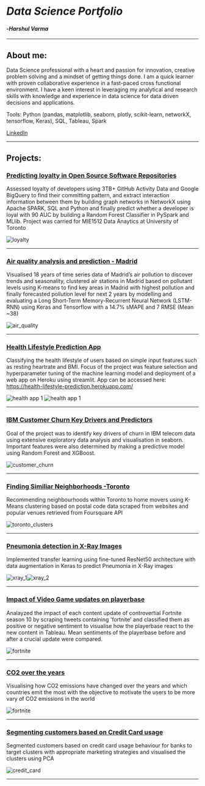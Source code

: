 # *Data Science Portfolio*
#### -*Harshul Varma*
***
## About me:

Data Science professional with a heart and passion for innovation, creative problem solving and a mindset of getting things done. I am a quick learner with proven collaborative experience in a fast-paced cross functional environment. I have a keen interest in leveraging my analytical and research skills with knowledge and experience in data science for data driven decisions and applications. 

Tools: Python (pandas, matplotlib, seaborn, plotly, scikit-learn, networkX, tensorflow, Keras), SQL, Tableau, Spark 

[LinkedIn](https://www.linkedin.com/in/harshulvarma/)

***
## Projects:

### [Predicting loyalty in Open Source Software Repositories](https://nbviewer.jupyter.org/github/harshulvarma/Portfolio/blob/master/LoyaltyInGitHub.ipynb)

Assessed loyalty of developers using 3TB+ GitHub Activity Data and Google BigQuery to find their committing pattern, and extract interaction information between them by building graph networks in NetworkX using Apache SPARK, SQL and Python and finally predict whether a developer is loyal with 90 AUC by building a Random Forest Classifier in PySpark and MLlib. Project was carried for MIE1512 Data Anaytics at University of Toronto

![loyalty](Images/loyal.png)

***

### [Air quality analysis and prediction - Madrid](https://nbviewer.jupyter.org/github/harshulvarma/Portfolio/blob/master/air_quality_analysis_and_prediction_Madrid.ipynb)
Visualised 18 years of time series data of Madrid’s air pollution to discover trends and seasonality, clustered air stations in Madrid based on pollutant levels using K-means to find key areas in Madrid with highest pollution and finally forecasted pollution level for next 2 years by modelling and evaluating a Long Short-Term Memory-Recurrent Neural Network (LSTM-RNN) using Keras and Tensorflow with a 14.7% sMAPE and 7 RMSE (Mean ~38)


![air_quality](Images/no2.png)

***


### [Health Lifestyle Prediction App](https://nbviewer.jupyter.org/github/harshulvarma/Portfolio/blob/master/health_lifestyle_prediction_app.ipynb)

Classifying the health lifestyle of users based on simple input features such as resting heartrate and BMI. Focus of the project was feature selection and hyperparameter tuning of the machine learning model and deployment of a web app on Heroku using streamlit. App can be accessed here: https://health-lifestyle-prediction.herokuapp.com/

![health app 1](Images/health_app1.JPG) ![health app 1](Images/health_app2.JPG)

***

### [IBM Customer Churn Key Drivers and Predictors](https://nbviewer.jupyter.org/github/harshulvarma/Portfolio/blob/master/CustomerChurn.ipynb)

Goal of the project was to identify key drivers of churn in IBM telecom data using extensive exploratory data analysis and visualisation in seaborn. Important features were also determined by making a predictive model using Random Forest and XGBoost.


![customer_churn](Images/customerchurn.png)

***


### [Finding Similiar Neighborhoods -Toronto](https://nbviewer.jupyter.org/github/harshulvarma/Portfolio/blob/master/Finding_Similar_Neighborhoods.ipynb)
Recommending neighbourhoods within Toronto to home movers using K-Means clustering based on postal code data scraped from websites and popular venues retrieved from Foursquare API

![toronto_clusters](Images/TorontoClusters.JPG)

***


### [Pneumonia detection in X-Ray Images](https://nbviewer.jupyter.org/github/harshulvarma/Portfolio/blob/master/Pneumonia_X-Ray_Images.ipynb)
Implemented transfer learning using fine-tuned ResNet50 architecture with data augmentation in Keras to predict Pneumonia in X-Ray images 

![xray_1](Images/XRay.PNG)![xray_2](Images/PneumoniaConfusion.PNG)

***

### [Impact of Video Game updates on playerbase](https://public.tableau.com/profile/harshul.varma#!/vizhome/FortniteSentimentAnalysis/FNTweetsDashboard)
Analayzed the impact of each content update of controvertial Fortnite season 10 by scraping tweets containing 'fortnite' and classified them as positive or negative sentiment to visualise how the playerbase react to the new content in Tableau. Mean sentiments of the playerbase before and after a crucial update were compared.


![fortnite](Images/fn.png)

***

### [CO2 over the years](https://public.tableau.com/profile/harshul.varma#!/vizhome/CO2_15711221802340/CO2Dashboard)
Visualising how CO2 emissions have changed over the years and which countries emit the most with the objective to motivate the users to be more vary of CO2 emissions in the world


![fortnite](Images/co2.png)

***


### [Segmenting customers based on Credit Card usage](https://nbviewer.jupyter.org/github/harshulvarma/Portfolio/blob/master/Credit_Card_User_Segmentation.ipynb)
Segmented customers based on credit card usage behaviour for banks to target clusters with appropriate marketing strategies and visualised the clusters using PCA


![credit_card](Images/CreditCard.png)

***

